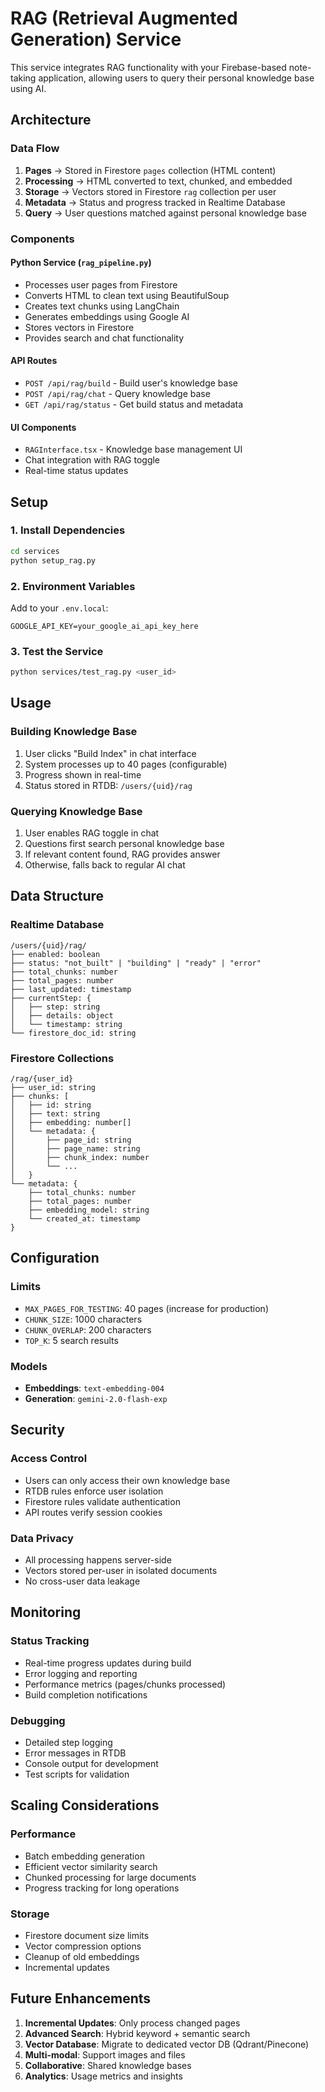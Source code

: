 # RAG (Retrieval Augmented Generation) Service

This service integrates RAG functionality with your Firebase-based note-taking application, allowing users to query their personal knowledge base using AI.

## Architecture

### Data Flow
1. **Pages** → Stored in Firestore `pages` collection (HTML content)
2. **Processing** → HTML converted to text, chunked, and embedded
3. **Storage** → Vectors stored in Firestore `rag` collection per user
4. **Metadata** → Status and progress tracked in Realtime Database
5. **Query** → User questions matched against personal knowledge base

### Components

#### Python Service (`rag_pipeline.py`)
- Processes user pages from Firestore
- Converts HTML to clean text using BeautifulSoup
- Creates text chunks using LangChain
- Generates embeddings using Google AI
- Stores vectors in Firestore
- Provides search and chat functionality

#### API Routes
- `POST /api/rag/build` - Build user's knowledge base
- `POST /api/rag/chat` - Query knowledge base
- `GET /api/rag/status` - Get build status and metadata

#### UI Components
- `RAGInterface.tsx` - Knowledge base management UI
- Chat integration with RAG toggle
- Real-time status updates

## Setup

### 1. Install Dependencies
```bash
cd services
python setup_rag.py
```

### 2. Environment Variables
Add to your `.env.local`:
```env
GOOGLE_API_KEY=your_google_ai_api_key_here
```

### 3. Test the Service
```bash
python services/test_rag.py <user_id>
```

## Usage

### Building Knowledge Base
1. User clicks "Build Index" in chat interface
2. System processes up to 40 pages (configurable)
3. Progress shown in real-time
4. Status stored in RTDB: `/users/{uid}/rag`

### Querying Knowledge Base
1. User enables RAG toggle in chat
2. Questions first search personal knowledge base
3. If relevant content found, RAG provides answer
4. Otherwise, falls back to regular AI chat

## Data Structure

### Realtime Database
```
/users/{uid}/rag/
├── enabled: boolean
├── status: "not_built" | "building" | "ready" | "error"
├── total_chunks: number
├── total_pages: number
├── last_updated: timestamp
├── currentStep: {
│   ├── step: string
│   ├── details: object
│   └── timestamp: string
└── firestore_doc_id: string
```

### Firestore Collections
```
/rag/{user_id}
├── user_id: string
├── chunks: [
│   ├── id: string
│   ├── text: string
│   ├── embedding: number[]
│   └── metadata: {
│       ├── page_id: string
│       ├── page_name: string
│       ├── chunk_index: number
│       └── ...
│   }
└── metadata: {
    ├── total_chunks: number
    ├── total_pages: number
    ├── embedding_model: string
    └── created_at: timestamp
}
```

## Configuration

### Limits
- `MAX_PAGES_FOR_TESTING`: 40 pages (increase for production)
- `CHUNK_SIZE`: 1000 characters
- `CHUNK_OVERLAP`: 200 characters
- `TOP_K`: 5 search results

### Models
- **Embeddings**: `text-embedding-004`
- **Generation**: `gemini-2.0-flash-exp`

## Security

### Access Control
- Users can only access their own knowledge base
- RTDB rules enforce user isolation
- Firestore rules validate authentication
- API routes verify session cookies

### Data Privacy
- All processing happens server-side
- Vectors stored per-user in isolated documents
- No cross-user data leakage

## Monitoring

### Status Tracking
- Real-time progress updates during build
- Error logging and reporting
- Performance metrics (pages/chunks processed)
- Build completion notifications

### Debugging
- Detailed step logging
- Error messages in RTDB
- Console output for development
- Test scripts for validation

## Scaling Considerations

### Performance
- Batch embedding generation
- Efficient vector similarity search
- Chunked processing for large documents
- Progress tracking for long operations

### Storage
- Firestore document size limits
- Vector compression options
- Cleanup of old embeddings
- Incremental updates

## Future Enhancements

1. **Incremental Updates**: Only process changed pages
2. **Advanced Search**: Hybrid keyword + semantic search
3. **Vector Database**: Migrate to dedicated vector DB (Qdrant/Pinecone)
4. **Multi-modal**: Support images and files
5. **Collaborative**: Shared knowledge bases
6. **Analytics**: Usage metrics and insights